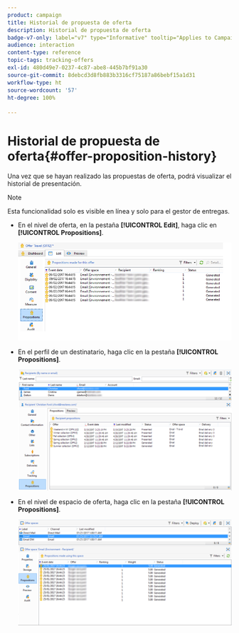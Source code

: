 ```yaml
---
product: campaign
title: Historial de propuesta de oferta
description: Historial de propuesta de oferta
badge-v7-only: label="v7" type="Informative" tooltip="Applies to Campaign Classic v7 only"
audience: interaction
content-type: reference
topic-tags: tracking-offers
exl-id: 480d49e7-0237-4c87-abe8-445b7bf91a30
source-git-commit: 8debcd3d8fb883b3316cf75187a86bebf15a1d31
workflow-type: ht
source-wordcount: '57'
ht-degree: 100%

---
```


# Historial de propuesta de oferta{#offer-proposition-history}



Una vez que se hayan realizado las propuestas de oferta, podrá visualizar el historial de presentación.

>[!NOTE]
>
>Esta funcionalidad solo es visible en línea y solo para el gestor de entregas.

* En el nivel de oferta, en la pestaña **[!UICONTROL Edit]**, haga clic en **[!UICONTROL Propositions]**.

   ![](assets/offer_followup_006.png)

* En el perfil de un destinatario, haga clic en la pestaña **[!UICONTROL Propositions]**.

   ![](assets/offer_followup_002.png)

* En el nivel de espacio de oferta, haga clic en la pestaña **[!UICONTROL Propositions]**.

   ![](assets/offer_space_prop_001_b.png)
